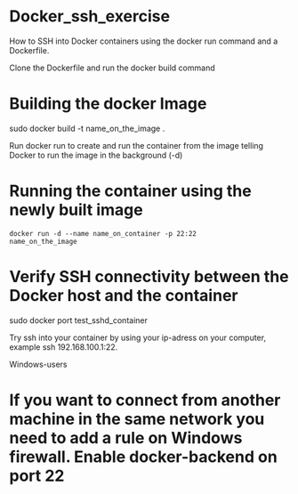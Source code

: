 # Docker_ssh_exercise

How to SSH into Docker containers using the docker run command and a Dockerfile.

Clone the Dockerfile and run the docker build command 

# Building the docker Image
sudo docker build -t name_on_the_image .

Run docker run to create and run the container from the image telling Docker to run the image in the background (-d)

# Running the container using the newly built image
<code>docker run -d --name name_on_container -p 22:22 name_on_the_image</code>


# Verify SSH connectivity between the Docker host and the container
sudo docker port test_sshd_container

Try ssh into your container by using your ip-adress on your computer, example ssh 192.168.100.1:22.

Windows-users
# If you want to connect from another machine in the same network you need to add a rule on Windows firewall. Enable docker-backend on port 22
